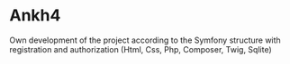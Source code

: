 # Ankh4
Own development of the project according to the Symfony structure with registration and authorization (Html, Css, Php, Composer, Twig, Sqlite)
